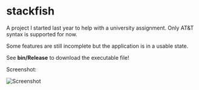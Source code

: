 # stackfish

A project I started last year to help with a university assignment. Only AT&T syntax is supported for now.

Some features are still incomplete but the application is in a usable state.

See **bin/Release** to download the executable file!

Screenshot:

![Screenshot](https://i.imgur.com/w9dA33g.png)